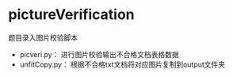 # pictureVerification
题目录入图片校验脚本
- picveri.py： 进行图片校验输出不合格文档表格数据
- unfitCopy.py： 根据不合格txt文档将对应图片复制到output文件夹
